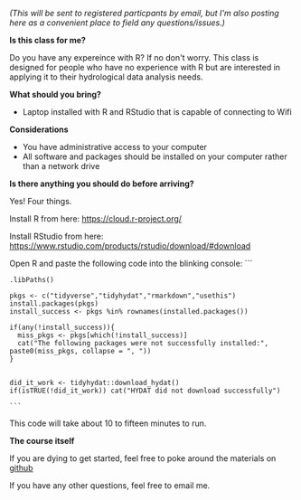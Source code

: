 *(This will be sent to registered particpants by email, but I'm also posting here as a convenient place to field any questions/issues.)*


**Is this class for me?**

Do you have any expereince with R? If no don't worry. This class is designed for people who have no experience with R but are interested in applying it to their hydrological data analysis needs. 

**What should you bring?**
 - Laptop installed with R and RStudio that is capable of connecting to Wifi
 
**Considerations**
- You have administrative access to your computer
- All software and packages should be installed on your computer rather than a network drive
 

**Is there anything you should do before arriving?**

Yes! Four things. 

Install R from here:
https://cloud.r-project.org/

Install RStudio from here:
https://www.rstudio.com/products/rstudio/download/#download

Open R and paste the following code into the blinking console:
    ```
    
    .libPaths()
    
    pkgs <- c("tidyverse","tidyhydat","rmarkdown","usethis")
    install.packages(pkgs)
    install_success <- pkgs %in% rownames(installed.packages())
    
    if(any(!install_success)){
      miss_pkgs <- pkgs[which(!install_success)]
      cat("The following packages were not successfully installed:", paste0(miss_pkgs, collapse = ", "))
    }
    
    
    did_it_work <- tidyhydat::download_hydat()
    if(isTRUE(!did_it_work)) cat("HYDAT did not download successfully")
    
    ```

This code will take about 10 to fifteen minutes to run.

**The course itself**

If you are dying to get started, feel free to poke around the materials on [github](https://github.com/bcgov/intro-to-tidyhydat-and-tidyverse)

If you have any other questions, feel free to email me. 



